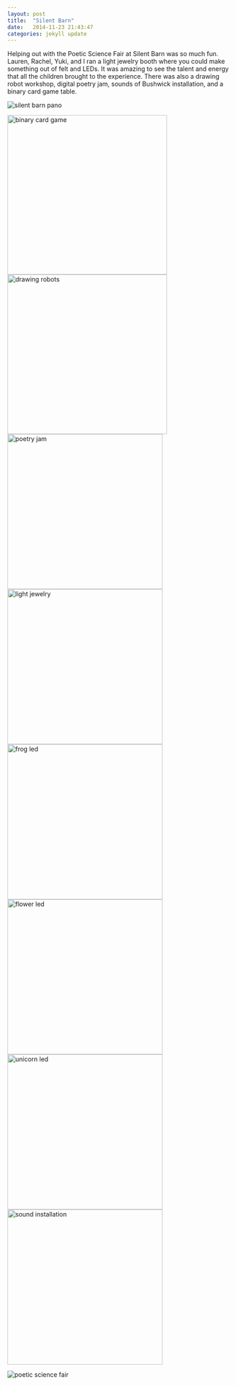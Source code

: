 ```yaml
---
layout: post
title:  "Silent Barn"
date:   2014-11-23 21:43:47
categories: jekyll update
---
```

Helping out with the Poetic Science Fair at Silent Barn was so much fun. Lauren, Rachel, Yuki, and I ran a light jewelry booth where you could make something out of felt and LEDs. It was amazing to see the talent and energy that all the children brought to the experience. There was also a drawing robot workshop, digital poetry jam, sounds of Bushwick installation, and a binary card game table.

![silent barn pano]({{site.baseurl}}/assets/silentbarnpano.png)  

<img src="http://paigederaedt.github.io/blog/assets/binarycardgame.png" alt="binary card game" style="width:360px">
<img src="http://paigederaedt.github.io/blog/assets/drawingrobots.png" alt="drawing robots" style="width:360px"> 
 
<img src="http://paigederaedt.github.io/blog/assets/poetryjam.png" alt="poetry jam" style="width:350px">
<img src="http://paigederaedt.github.io/blog/assets/lightjewelryprep.jpg" alt="light jewelry" style="width:350px">  

<img src="http://paigederaedt.github.io/blog/assets/frogled.jpg" alt="frog led" style="width:350px">
<img src="http://paigederaedt.github.io/blog/assets/flowerled.jpg" alt="flower led" style="width:350px">  

<img src="http://paigederaedt.github.io/blog/assets/unicornled.jpg" alt="unicorn led" style="width:350px">
<img src="http://paigederaedt.github.io/blog/assets/soundinstallation.jpg" alt="sound installation" style="width:350px">  

![poetic science fair]({{site.baseurl}}/assets/poeticsciencefair.png)

